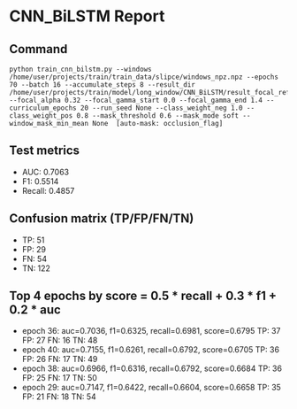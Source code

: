 # CNN_BiLSTM Report

## Command
```
python train_cnn_bilstm.py --windows /home/user/projects/train/train_data/slipce/windows_npz.npz --epochs 70 --batch 16 --accumulate_steps 8 --result_dir /home/user/projects/train/model/long_window/CNN_BiLSTM/result_focal_refine/cw02_fg07 --focal_alpha 0.32 --focal_gamma_start 0.0 --focal_gamma_end 1.4 --curriculum_epochs 20 --run_seed None --class_weight_neg 1.0 --class_weight_pos 0.8 --mask_threshold 0.6 --mask_mode soft --window_mask_min_mean None  [auto-mask: occlusion_flag]
```

## Test metrics
- AUC: 0.7063
- F1: 0.5514
- Recall: 0.4857
## Confusion matrix (TP/FP/FN/TN)
- TP: 51
- FP: 29
- FN: 54
- TN: 122

## Top 4 epochs by score = 0.5 * recall + 0.3 * f1 + 0.2 * auc
- epoch 36: auc=0.7036, f1=0.6325, recall=0.6981, score=0.6795  TP: 37 FP: 27 FN: 16 TN: 48
- epoch 40: auc=0.7155, f1=0.6261, recall=0.6792, score=0.6705  TP: 36 FP: 26 FN: 17 TN: 49
- epoch 38: auc=0.6966, f1=0.6316, recall=0.6792, score=0.6684  TP: 36 FP: 25 FN: 17 TN: 50
- epoch 29: auc=0.7147, f1=0.6422, recall=0.6604, score=0.6658  TP: 35 FP: 21 FN: 18 TN: 54
